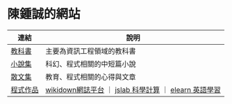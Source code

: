 # 陳鍾誠的網站

| 連結  |  說明  |
|--------|-----------|
|  [教科書](../book/home.html)  |  主要為資訊工程領域的教科書  |
|  [小說集](../novel/home.html)  |  科幻、程式相關的中短篇小說  |
|  [散文集](article.html)  |  教育、程式相關的心得與文章  |
|  [程式作品](../ccc/code.html)  |  [wikidown網誌平台](https://github.com/ccckmit/wikidown.js) ｜ [jslab 科學計算](https://github.com/ccckmit/jslab/) ｜ [elearn 英語學習](https://github.com/ccckmit/elearn/) |



